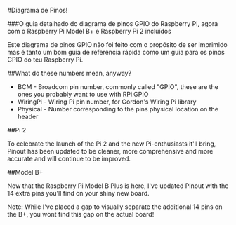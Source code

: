 #Diagrama de Pinos!

###O guia detalhado do diagrama de pinos GPIO do Raspberry Pi, agora com o Raspberry Pi Model B+ e Raspberry Pi 2 incluídos

Este diagrama de pinos GPIO não foi feito com o propósito de ser imprimido mas é tanto um bom guia de referência rápida como um guia para os pinos GPIO do teu Raspberry Pi.

##What do these numbers mean, anyway?

* BCM - Broadcom pin number, commonly called "GPIO", these are the ones you probably want to use with RPi.GPIO
* WiringPi - Wiring Pi pin number, for Gordon's Wiring Pi library
* Physical - Number corresponding to the pins physical location on the header

##Pi 2

To celebrate the launch of the Pi 2 and the new Pi-enthusiasts it'll bring, Pinout has been updated to be cleaner, more comprehensive and more accurate and will continue to be improved.

##Model B+

Now that the Raspberry Pi Model B Plus is here, I've updated Pinout with the 14 extra pins you'll find on your shiny new board.

Note: While I've placed a gap to visually separate the additional 14 pins on the B+, you wont find this gap on the actual board!
